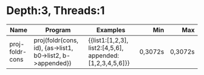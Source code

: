 # Depth:3, Threads:1
Name | Program | Examples | Min | Max
--- | --- | --- | ---: | ---:
proj-foldr-cons | proj(foldr(cons, id), {as->list1, b0->list2, b->appended}) | {{list1:[1,2,3], list2:[4,5,6], appended:[1,2,3,4,5,6]}} | 0,3072s | 0,3072s
